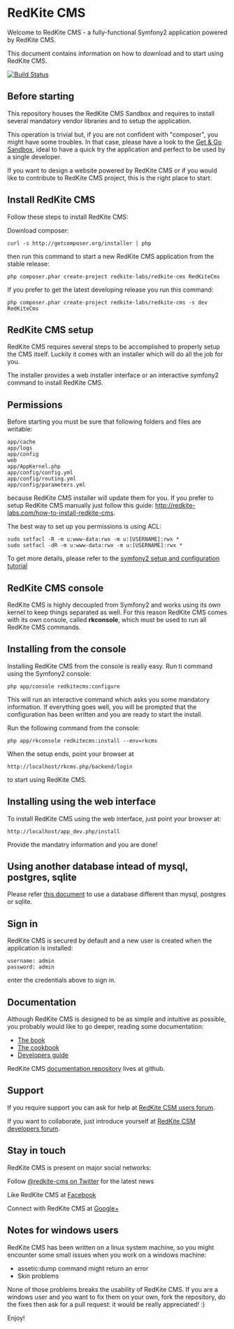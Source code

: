 RedKite CMS
===========
Welcome to RedKite CMS - a fully-functional Symfony2 application powered by
RedKite CMS.

This document contains information on how to download and to start using RedKite CMS.

[![Build Status](https://secure.travis-ci.org/redkite-labs/RedKiteCms.png)](http://travis-ci.org/redkite-labs/RedKiteCms)

Before starting
---------------
This repository houses the RedKite CMS Sandbox and requires to install several mandatory vendor
libraries and to setup the application.

This operation is trivial but, if you are not confident with "composer", you might have some troubles.
In that case, please have a look to the [Get & Go Sandbox](http://redkite-labs.com/download-get-and-go-redkite-cms-sandbox),
ideal to have a quick try the application and perfect to be used by a single developer.

If you want to design a website powered by RedKite CMS or if you would like to contribute to RedKite CMS project,
this is the right place to start.


Install RedKite CMS
-------------------
Follow these steps to install RedKite CMS:

Download composer:

    curl -s http://getcomposer.org/installer | php

then run this command to start a new RedKite CMS application from the stable release:

    php composer.phar create-project redkite-labs/redkite-cms RedKiteCms

If you prefer to get the latest developing release you run this command:

    php composer.phar create-project redkite-labs/redkite-cms -s dev RedKiteCms


RedKite CMS setup
-----------------
RedKite CMS requires several steps to be accomplished to properly setup the CMS itself. Luckily
it comes with an installer which will do all the job for you.

The installer provides a web installer interface or an interactive symfony2 command to install
RedKite CMS.

Permissions
-----------
Before starting you must be sure that following folders and files are writable:

    app/cache
    app/logs
    app/config
    web
    app/AppKernel.php
    app/config/config.yml
    app/config/routing.yml
    app/config/parameters.yml
 
because RedKite CMS installer will update them for you. If you prefer to setup RedKite CMS manually just
follow this guide: http://redkite-labs.com/how-to-install-redkite-cms.

The best way to set up you permissions is using ACL:

    sudo setfacl -R -m u:www-data:rwx -m u:[USERNAME]:rwx *
    sudo setfacl -dR -m u:www-data:rwx -m u:[USERNAME]:rwx *

To get more details, please refer to the [symfony2 setup and configuration tutorial](http://symfony.com/doc/current/book/installation.html#configuration-and-setup)

RedKite CMS console
-------------------
RedKite CMS is highly decoupled from Symfony2 and works using its own kernel to keep things separated as well. For this reason
RedKite CMS comes with its own console, called **rkconsole**, which must be used to run all RedKite CMS commands.

Installing from the console
---------------------------
Installing RedKite CMS from the console is really easy. Run ti command using the Symfony2 console:

    php app/console redkitecms:configure

This will run an interactive command which asks you some mandatory information. If everything goes well,
you will be prompted that the configuration has been written and you are ready to start the install.

Run the following command from the console:
    
    php app/rkconsole redkitecms:install --env=rkcms

When the setup ends, point your browser at

    http://localhost/rkcms.php/backend/login

to start using RedKite CMS.


Installing using the web interface
----------------------------------
To install RedKite CMS using the web interface, just point your browser at:

    http://localhost/app_dev.php/install

Provide the mandatry information and you are done!


Using another database intead of mysql, postgres, sqlite
--------------------------------------------------------

Please refer [this document](http://redkitelabs/rkcms_dev.php/backend/en/download-redkite-cms-sandbox#use-another-database-instead-of-mysql-postgres-or-sqlite) to use a database different than mysql, postgres or sqlite.

Sign in
-------
RedKite CMS is secured by default and a new user is created when the application is 
installed:

    username: admin
    password: admin

enter the credentials above to sign in.


Documentation
-------------
Although RedKite CMS is designed to be as simple and intuitive as possible, you probably would like to go deeper, reading
some documentation:

- [The book](http://redkite-labs.com/getting-started-with-redkite-cms)
- [The cookbook](http://redkite-labs.com/redkite-cms-practical-manual-part-1)
- [Developers guide](http://redkite-labs.com/getting-started-contributing-to-redkite-cms)

RedKite CMS [documentation repository](https://github.com/redkite-labs/redkitecms-docs)
lives at github.


Support
-------
If you require support you can ask for help at [RedKite CSM users forum](https://groups.google.com/forum/?hl=it#!forum/redkitecms-users).

If you want to collaborate, just introduce yourself at [RedKite CSM developers forum](https://groups.google.com/forum/?hl=it#!forum/redkitecms-dev).


Stay in touch
-------------
RedKite CMS is present on major social networks:

Follow [@redkite-cms on Twitter](https://twitter.com/redkitecms) for the latest news

Like RedKite CMS at [Facebook](https://www.facebook.com/redkitecms)

Connect with RedKite CMS at [Google+](https://plus.google.com/103994964006724386514)


Notes for windows users
-----------------------
RedKite CMS has been written on a linux system machine, so you might encounter some small issues when
you work on a windows machine:

- assetic:dump command might return an error
- Skin problems

None of those problems breaks the usability of RedKite CMS. If you are a windows user and you want
to fix them on your own, fork the repository, do the fixes then ask for a pull request: it would be really
appreciated! :)

Enjoy!
